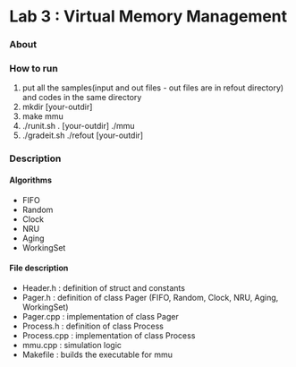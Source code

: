# Lab 3 : Virtual Memory Management

### About



### How to run
1. put all the samples(input and out files - out files are in refout directory) and codes in the same directory
2. mkdir [your-outdir]
3. make mmu
4. ./runit.sh . [your-outdir] ./mmu
5. ./gradeit.sh ./refout [your-outdir]

### Description
#### Algorithms
* FIFO
* Random
* Clock
* NRU
* Aging
* WorkingSet

#### File description
* Header.h : definition of struct and constants
* Pager.h : definition of class Pager (FIFO, Random, Clock, NRU, Aging, WorkingSet)
* Pager.cpp : implementation of class Pager
* Process.h : definition of class Process
* Process.cpp : implementation of class Process
* mmu.cpp : simulation logic
* Makefile : builds the executable for mmu